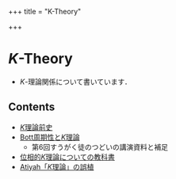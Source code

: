 +++
title = "K-Theory"

+++
# $K$-Theory

- $K$-理論関係について書いています．

## Contents

- [$K$理論前史](/K-Theory/early_history)
- [Bott周期性と$K$理論](/K-Theory/Bott_and_K-theory)
    - 第6回すうがく徒のつどいの講演資料と補足
- [位相的$K$理論についての教科書](/K-Theory/K-theory_books)
- [Atiyah「$K$理論」の誤植](/K-Theory/errata_of_Atiyah_book)

